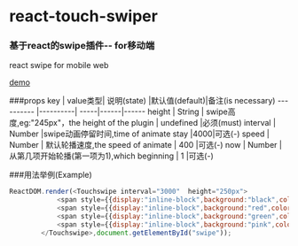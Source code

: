 # react-touch-swiper
### 基于react的swipe插件-- for移动端
react swipe for mobile web

[demo](http://htmlpreview.github.io/?https://github.com/cococat/react-touch-swiper/blob/master/demo.html)

###props
key        | value类型| 说明(state)  |默认值(default)|备注(is necessary)
---------- |----------| -----|------|------
height | String | swipe高度,eg:"245px"，the height of the plugin | undefined |必须(must)
interval | Number  |swipe动画停留时间,time of animate stay |4000|可选(-)
speed | Number | 默认轮播速度,the speed of animate | 400 |可选(-)
now | Number | 从第几项开始轮播(第一项为1),which beginning | 1 |可选(-)


###用法举例(Example)
```javascript
ReactDOM.render(<Touchswipe interval="3000"  height="250px">
			<span style={{display:"inline-block",background:"black",color:"#fff",width:"100%",height:"100%"}}>1</span>
			<span style={{display:"inline-block",background:"red",color:"yellow",width:"100%",height:"100%"}}>2</span>
			<span style={{display:"inline-block",background:"green",color:"blue",width:"100%",height:"100%"}}>3</span>
			<span style={{display:"inline-block",background:"pink",color:"#fff",width:"100%",height:"100%"}}>4</span>
		</Touchswipe>,document.getElementById("swipe"));
```

